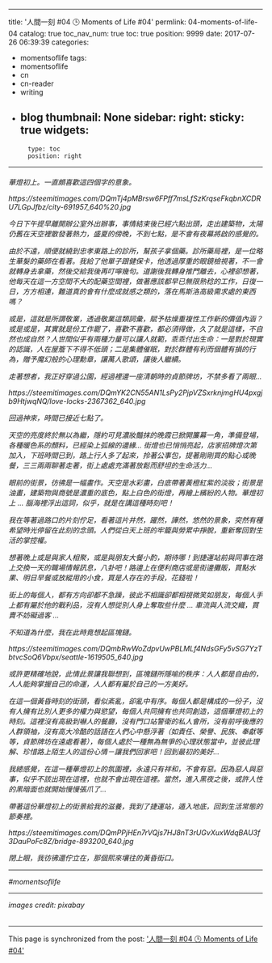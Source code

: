 
---
title: '人間一刻 #04 🕒 Moments of Life #04'
permlink: 04-moments-of-life-04
catalog: true
toc_nav_num: true
toc: true
position: 9999
date: 2017-07-26 06:39:39
categories:
- momentsoflife
tags:
- momentsoflife
- cn
- cn-reader
- writing
- blog
thumbnail: None
sidebar:
    right:
        sticky: true
widgets:
    -
        type: toc
        position: right
---


<html><h6>
<p>華燈初上。一直頗喜歡這四個字的意象。</p>
<p>https://steemitimages.com/DQmTj4pMBrsw6FPff7msLfSzKrqseFkqbnXCDRU7LGpJfbz/city-691957_640%20.jpg</p>
<p>今日下午提早離開辦公室外出辦事，事情結束後已經六點出頭，走出建築物，太陽仍舊在天空裡散發著熱力，盛夏的傍晚，不到七點，是不會有夜幕將啟的感覺的。</p>
<p>由於不遠，順便就繞到忠孝東路上的診所，幫孩子拿個藥。診所藥局裡，是一位略生華髮的藥師在看著。我給了他單子跟健保卡，他透過厚重的眼鏡檢視著，不一會就轉身去拿藥，然後交給我後再叮嚀幾句。道謝後我轉身推門離去，心裡卻想著，他每天在這一方空間不大的配藥空間裡，做著應該都早已無限熟稔的工作，日復一日，方方相連，難道真的會有什麼成就感之類的，落在馬斯洛高級需求處的東西嗎？</p>
<p>或是，這就是所謂敬業，透過敬業這類詞彙，賦予枯燥重複性工作新的價值內涵？或是或是，其實就是份工作罷了，喜歡不喜歡，都必須得做，久了就是這樣，不自然也成自然？人世間似乎有兩種力量可以讓人就範，乖乖付出生命：一是對於現實的認識，人在屋簷下不得不低頭；二是集體催眠，對於群體有利而個體有損的行為，贈予魔幻般的心理勳章，讓萬人歌頌，讓後人繼續。</p><p>走著想者，我正好穿過公園，經過裡邊一座清朝時的貞節牌坊，不禁多看了兩眼...</p>
<p>https://steemitimages.com/DQmYK2CN55AN1LsPy2PjpVZSxrknjmgHU4pxgjb9HtjwqNQ/love-locks-2367362_640.jpg</p>
<p>回過神來，時間已接近七點了。</p><p>天空的亮度終於無以為繼，隱約可見濃妝豔抹的晚霞已掀開簾幕一角，準備登場，各種暖色系的顏料，已經染上弧線的邊緣... 街燈也已悄悄亮起，店家招牌燈次第加入，下班時間已到，路上行人多了起來，拎著公事包，提著剛剛買的點心或晚餐，三三兩兩聊著走著，街上處處充滿著放鬆而舒坦的生命活力...</p>
<p>眼前的街景，彷彿是一幅畫作。天空是水彩畫，白底帶著黃橙紅紫的淡妝；街景是油畫，建築物與商號是濃重的底色，點上白色的街燈，再繪上繽紛的人物。華燈初上 ... 腦海裡浮出這詞，似乎，就是在講這種時刻吧！</p>
<p>我在等著過路口的片刻佇足，看著這片井然，躍然，譁然，悠然的景象，突然有種希望時光停留在此刻的念頭。人們從白天上班的牢籠與勞累中掙脫，重新奪回對生活的掌控權。</p><p>想著晚上或是與家人相聚，或是與朋友大餐小酌，期待哪！到捷運站前與同事在路上交換一天的職場情報訊息，八卦吧！路邊上在便利商店或是街邊攤販，買點水果、明日早餐或放縱用的小食，買是人存在的手段，花錢啦！</p><p>街上的每個人，都有方向卻都不急躁，彼此不相識卻都相視微笑如朋友，每個人手上都有屬於他的戰利品，沒有人想從別人身上奪取些什麼 ... 車流與人流交織，買賣不妨礙過客 ...</p>
<p>不知道為什麼，我在此時竟想起區塊鏈。</p>
<p>https://steemitimages.com/DQmbRwWoZdpvUwPBLMLf4NdsGFy5vSG7YzTbtvcSoQ6Vbpx/seattle-1619505_640.jpg</p>
<p>或許更精確地說，此情此景讓我聯想到，區塊鏈所隱喻的秩序：人人都是自由的，人人能夠掌握自己的命運，人人都有屬於自己的一方美好。</p>
<p>在這一個黃昏時刻的街頭，看似紊亂，卻亂中有序。每個人都是構成的一份子，沒有人擁有比別人更多的權力與慾望，每個人共同擁有也共同創造，這個華燈初上的時刻。這裡沒有高級到嚇人的餐廳，沒有門口站警衛的私人會所，沒有前呼後應的人群領袖，沒有高大冷酷的話語在人們心中懸浮著（如責任、榮譽、民族、奉獻等等，貞節牌坊在遠處看著），每個人處於一種無為無爭的心理狀態當中，並彼此理解、珍惜路上陌生人的這份心情－讓我們回家吧！回到最初的美好...</p>
<p>我總感覺，在這一種華燈初上的氛圍裡，永遠只有祥和，不會有惡。因為惡人與惡事，似乎不該出現在這裡，也就不會出現在這裡。當然，進入黑夜之後，或許人性的黑暗面也就開始慢慢張爪了...&nbsp;</p>
<p>帶著這份華燈初上的街景給我的滋養，我到了捷運站，遁入地底，回到生活常態的節奏裡。</p>
<p>https://steemitimages.com/DQmPPjHEn7rVQjs7HJ8nT3rUGvXuxWdqBAU3f3DauPoFc8Z/bridge-893200_640.jpg</p>
<p>閉上眼，我彷彿還佇立在，那個熙來壤往的黃昏街口。</p>
<hr>
#momentsoflife
<hr>
images credit: pixabay
</h6></html>

- - -

This page is synchronized from the post: ['人間一刻 #04 🕒 Moments of Life #04'](https://steemit.com/@deanliu/04-moments-of-life-04)
